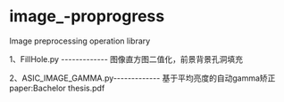 # image_-proprogress
Image preprocessing operation library

1、FillHole.py        -------------     图像直方图二值化，前景背景孔洞填充

2、ASIC_IMAGE_GAMMA.py-------------     基于平均亮度的自动gamma矫正
    paper:Bachelor thesis.pdf


